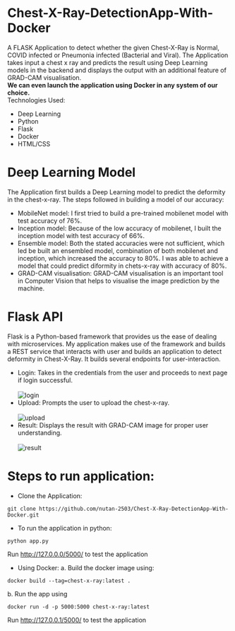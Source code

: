# Chest-X-Ray-DetectionApp-With-Docker
A FLASK Application to detect whether the given Chest-X-Ray is Normal, COVID infected or Pneumonia infected (Bacterial and Viral). The Application takes input a chest x ray and predicts the result using Deep Learning models in the backend and displays the output with an additional feature of GRAD-CAM visualisation. <br/>
**We can even launch the application using Docker in any system of our choice.**<br/>
Technologies Used:
- Deep Learning
- Python
- Flask
- Docker
- HTML/CSS

# Deep Learning Model
The Application first builds a Deep Learning model to predict the deformity in the chest-x-ray. The steps followed in building a model of our accuracy: 
- MobileNet model: I first tried to build a pre-trained mobilenet model with test accuracy of 76%.
- Inception model: Because of the low accuracy of mobilenet, I built the inception model with test accuracy of 66%.
- Ensemble model: Both the stated accuracies were not sufficient, which led be built an ensembled model, combination of both mobilenet and inception, which increased the accuracy to 80%. I was able to achieve a model that could predict diformity in chets-x-ray with accuracy of 80%.
- GRAD-CAM visualisation: GRAD-CAM visualisation is an important tool in Computer Vision that helps to visualise the image prediction by the machine.

# Flask API
Flask is a Python-based framework that provides us the ease of dealing with microservices. My application makes use of the framework and builds a REST service that interacts with user and builds an application to detect deformity in Chest-X-Ray. It builds several endpoints for user-interaction.
- Login: Takes in the credentials from the user and proceeds to next page if login successful.<br/> <br/>![login](https://user-images.githubusercontent.com/60135434/108323199-61163d00-71ec-11eb-9d90-d3e35288d4e2.png)
- Upload: Prompts the user to upload the chest-x-ray. <br/><br/>![upload](https://user-images.githubusercontent.com/60135434/108323556-d5e97700-71ec-11eb-9717-83c22f5b4e8d.png)
- Result: Displays the result with GRAD-CAM image for proper user understanding.<br/><br/>![result](https://user-images.githubusercontent.com/60135434/108323755-0c26f680-71ed-11eb-8854-8e0aff5e4c7d.png)

# Steps to run application:
- Clone the Application:<br/> 
````
git clone https://github.com/nutan-2503/Chest-X-Ray-DetectionApp-With-Docker.git
````
- To run the application in python:<br/>
````
python app.py
````
Run http://127.0.0.0/5000/ to test the application

- Using Docker:
 a. Build the docker image using:
 ````
 docker build --tag=chest-x-ray:latest .
 ````
 b. Run the app using 
 ````
 docker run -d -p 5000:5000 chest-x-ray:latest
 ````
 Run http://127.0.0.1/5000/ to test the application
